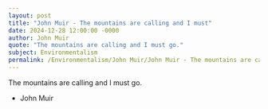 ```yaml
---
layout: post
title: "John Muir - The mountains are calling and I must"
date: 2024-12-28 12:00:00 -0000
author: John Muir
quote: "The mountains are calling and I must go."
subject: Environmentalism
permalink: /Environmentalism/John Muir/John Muir - The mountains are calling and I must
---
```


The mountains are calling and I must go.

- John Muir
